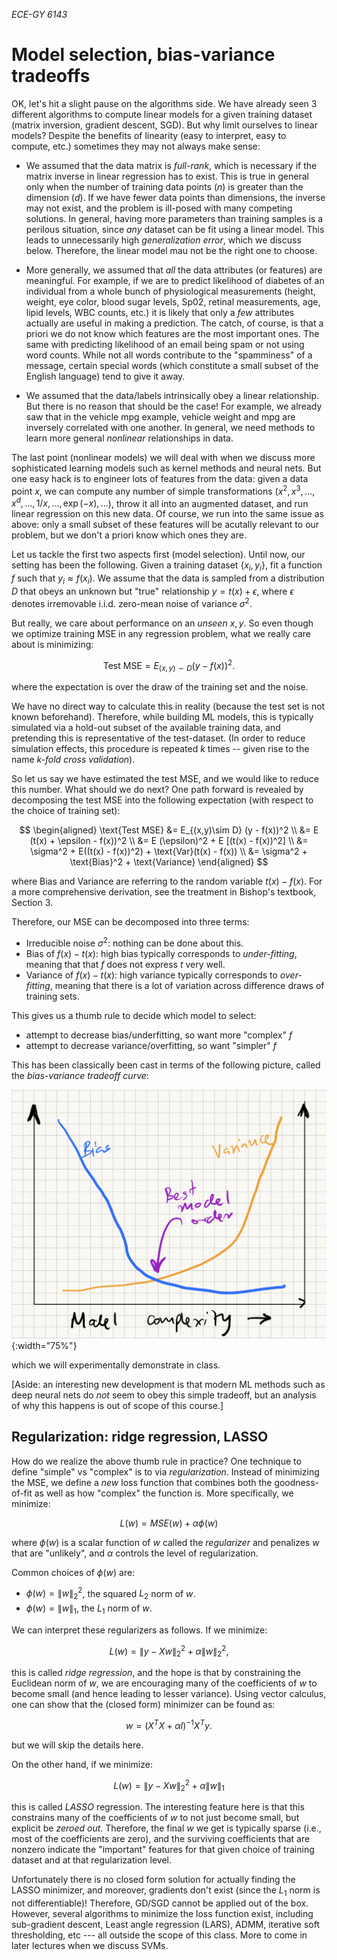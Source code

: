 _ECE-GY 6143_


# Model selection, bias-variance tradeoffs

OK, let's hit a slight pause on the algorithms side. We have already seen 3 different algorithms to compute linear models for a given training dataset (matrix inversion, gradient descent, SGD). But why limit ourselves to linear models? Despite the benefits of linearity (easy to interpret, easy to compute, etc.) sometimes they may not always make sense:

* We assumed that the data matrix is *full-rank*, which is necessary if the matrix inverse in linear regression has to exist. This is true in general only when the number of training data points ($n$) is greater than the dimension ($d$). If we have fewer data points than dimensions, the inverse may not exist, and the problem is ill-posed with many competing solutions. In general, having more parameters than training samples is a perilous situation, since *any* dataset can be fit using a linear model. This leads to unnecessarily high *generalization error*, which we discuss below. Therefore, the linear model mau not be the right one to choose.

* More generally, we assumed that *all* the data attributes (or features) are meaningful. For example, if we are to predict likelihood of diabetes of an individual from a whole bunch of physiological measurements (height, weight, eye color, blood sugar levels, Sp02, retinal measurements, age, lipid levels, WBC counts, etc.) it is likely that only a *few* attributes actually are useful in making a prediction. The catch, of course, is that a priori we do not know which features are the most important ones. The same with predicting likelihood of an email being spam or not using word counts. While not all words contribute to the "spamminess" of a message, certain special words (which constitute a small subset of the English language) tend to give it away.

* We assumed that the data/labels intrinsically obey a linear relationship. But there is no reason that should be the case! For example, we already saw that in the vehicle mpg example, vehicle weight and mpg are inversely correlated with one another. In general, we need methods to learn more general *nonlinear* relationships in data.

The last point (nonlinear models) we will deal with when we discuss more sophisticated learning models such as kernel methods and neural nets. But one easy hack is to engineer lots of features from the data: given a data point $x$, we can compute any number of simple transformations ($x^2, x^3, \ldots, x^d, \ldots, 1/x, \ldots, \exp(-x), \ldots$), throw it all into an augmented dataset, and run linear regression on this new data. Of course, we run into the same issue as above: only a small subset of these features will be acutally relevant to our problem, but we don't a priori know which ones they are.

Let us tackle the first two aspects first (model selection). Until now, our setting has been the following. Given a training dataset $\{x_i, y_i\}$, fit a function $f$ such that $y_i \approx f(x_i)$. We assume that the data is sampled from a distribution $D$ that obeys an unknown but "true" relationship $y = t(x) + \epsilon$, where $\epsilon$ denotes irremovable i.i.d. zero-mean noise of variance $\sigma^2$.

But really, we care about performance on an *unseen* $x,y$. So even though we optimize training MSE in any regression problem, what we really care about is minimizing:

$$
\text{Test MSE} = E_{(x,y)\sim D} (y - f(x))^2 .
$$

where the expectation is over the draw of the training set and the noise.

We have no direct way to calculate this in reality (because the test set is not known beforehand). Therefore, while building ML models, this is typically simulated via a hold-out subset of the available training data, and pretending this is representative of the test-dataset. (In order to reduce simulation effects, this procedure is repeated $k$ times -- given rise to the name *k-fold cross validation*).

So let us say we have estimated the test MSE, and we would like to reduce this number. What should we do next? One path forward is revealed by decomposing the test MSE into the following expectation (with respect to the choice of training set):

$$
\begin{aligned}
\text{Test MSE} &= E_{(x,y)\sim D} (y - f(x))^2 \\
&= E (t(x) + \epsilon - f(x))^2 \\
&= E (\epsilon)^2 + E [(t(x) - f(x))^2] \\
&= \sigma^2 + E((t(x) - f(x))^2) + \text{Var}(t(x) - f(x)) \\
&= \sigma^2 + \text{Bias}^2 + \text{Variance}
\end{aligned}
$$

where $\text{Bias}$ and $\text{Variance}$ are referring to the random variable $t(x) - f(x)$. For a more comprehensive derivation, see the treatment in Bishop's textbook, Section 3.

Therefore, our MSE can be decomposed into three terms:

- Irreducible noise $\sigma^2$: nothing can be done about this.
- Bias of $f(x) - t(x)$: high bias typically corresponds to *under-fitting*, meaning that that $f$ does not express $t$ very well.  
- Variance of $f(x) - t(x)$: high variance typically corresponds to *over-fitting*, meaning that there is a lot of variation across difference draws of training sets.

This gives us a thumb rule to decide which model to select:

- attempt to decrease bias/underfitting, so want more "complex" $f$
- attempt to decrease variance/overfitting, so want "simpler" $f$

This has been classically been cast in terms of the following picture, called the *bias-variance tradeoff curve*:

![Bias-variance tradeoff](./figures/bias-variance.png){:width="75%"}

which we will experimentally demonstrate in class.

[Aside: an interesting new development is that modern ML methods such as deep neural nets do *not* seem to obey this simple tradeoff, but an analysis of why this happens is out of scope of this course.]

## Regularization: ridge regression, LASSO

How do we realize the above thumb rule in practice? One technique to define "simple" vs "complex" is to via *regularization*. Instead of minimizing the MSE, we define a *new* loss function that combines both the goodness-of-fit as well as how "complex" the function is. More specifically, we minimize:

$$
L(w) = MSE(w) + \alpha \phi(w)
$$

where $\phi(w)$ is a scalar function of $w$ called the *regularizer* and penalizes $w$ that are "unlikely", and $\alpha$ controls the level of regularization.

Common choices of $\phi(w)$ are:

* $\phi(w) = \|w\|^2_2$, the squared $L_2$ norm of $w$.
* $\phi(w) = \|w\|^{}_1$, the $L_1$ norm of $w$.

We can interpret these regularizers as follows. If we minimize:

$$
L(w) = \|y - X w\|^2_2 + \alpha \|w\|^2_2,
$$

this is called *ridge regression*, and the hope is that by constraining the Euclidean norm of $w$, we are encouraging many of the coefficients of $w$ to become small (and hence leading to lesser variance). Using vector calculus, one can show that the (closed form) minimizer can be found as:

$$
w = (X^T X + \alpha I)^{-1} X^T y .
$$

but we will skip the details here.

On the other hand, if we minimize:

$$
L(w) = \|y - X w\|^2_2 + \alpha \|w\|^{}_1
$$

this is called *LASSO* regression. The interesting feature here is that this constrains many of the coefficients of $w$ to not just become small, but explicit be *zeroed out*. Therefore, the final $w$ we get is typically sparse (i.e., most of the coefficients are zero), and the surviving coefficients that are nonzero indicate the "important" features for that given choice of training dataset and at that regularization level.

Unfortunately there is no closed form solution for actually finding the LASSO minimizer, and moreover, gradients don't exist (since the $L_1$ norm is not differentiable)! Therefore, GD/SGD cannot be applied out of the box. However, several algorithms to minimize the loss function exist, including sub-gradient descent, Least angle regression (LARS), ADMM, iterative soft thresholding, etc --- all outside the scope of this class. More to come in later lectures when we discuss SVMs.
